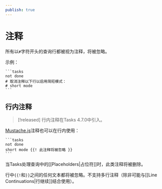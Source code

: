 ```yaml
---
publish: true
---
```


# 注释

所有以`#`字符开头的查询行都被视为注释，将被忽略。

示例：

    ```tasks
    not done
    # 取消注释以下行以启用简短模式：
    # short mode
    ```

## 行内注释

> [!released]
> 行内注释在Tasks 4.7.0中引入。

[Mustache.js](https://www.npmjs.com/package/mustache)注释也可以在行内使用：

    ```tasks
    not done
    short mode {{! 此注释将被忽略 }}
    ```

当Tasks处理查询中的[[Placeholders|占位符]]时，此类注释将被删除。

行中`{{!`和`}}`之间的任何文本都将被忽略。不支持多行注释（除非可能与[[Line Continuations|行继续]]结合使用）。
